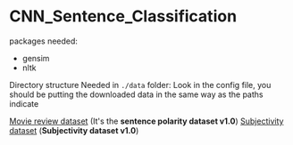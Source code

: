 # CNN_Sentence_Classification

packages needed:

- gensim
- nltk

Directory structure Needed in ````./data```` folder:
Look in the config file, you should be putting the downloaded data in the same way as the paths indicate

[Movie review dataset](https://www.cs.cornell.edu/people/pabo/movie-review-data/) (It's the **sentence polarity dataset v1.0**)
[Subjectivity dataset](https://www.cs.cornell.edu/people/pabo/movie-review-data/) (**Subjectivity dataset v1.0**)